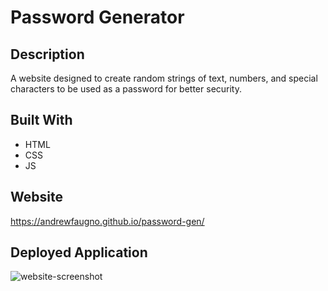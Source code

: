 # Password Generator 

## Description 
A website designed to create random strings of text, numbers, and special characters to be used as a password for better security.

## Built With
* HTML
* CSS
* JS

## Website
https://andrewfaugno.github.io/password-gen/

## Deployed Application
![website-screenshot](https://user-images.githubusercontent.com/93367297/163243134-7f647a6b-a260-4939-8d38-366d2541ff50.PNG)







